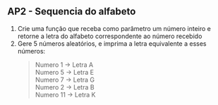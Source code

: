 ## AP2 - Sequencia do alfabeto

1. Crie uma função que receba como parâmetro um número inteiro e retorne a letra do alfabeto correspondente ao número
   recebido
2. Gere 5 números aleatórios, e imprima a letra equivalente a esses números:
   > Numero 1 -> Letra A  
   > Numero 5 -> Letra E  
   > Numero 7 -> Letra G  
   > Numero 2 -> Letra B  
   > Numero 11 -> Letra K  